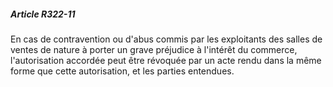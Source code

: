 ##### Article R322-11

En cas de contravention ou d'abus commis par les exploitants des salles de ventes de nature à porter un grave préjudice à l'intérêt du commerce, l'autorisation accordée peut être révoquée par un acte rendu dans la même forme que cette autorisation, et les parties entendues.

